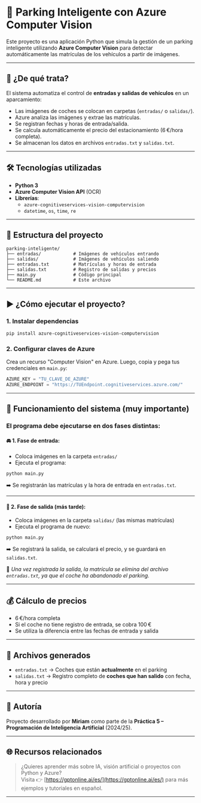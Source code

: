 # 🚗 Parking Inteligente con Azure Computer Vision

Este proyecto es una aplicación Python que simula la gestión de un parking inteligente utilizando **Azure Computer Vision** para detectar automáticamente las matrículas de los vehículos a partir de imágenes.

---

## 📌 ¿De qué trata?

El sistema automatiza el control de **entradas y salidas de vehículos** en un aparcamiento:

- Las imágenes de coches se colocan en carpetas (`entradas/` o `salidas/`).
- Azure analiza las imágenes y extrae las matrículas.
- Se registran fechas y horas de entrada/salida.
- Se calcula automáticamente el precio del estacionamiento (6 €/hora completa).
- Se almacenan los datos en archivos `entradas.txt` y `salidas.txt`.

---

## 🛠️ Tecnologías utilizadas

- **Python 3**
- **Azure Computer Vision API** (OCR)
- **Librerías**:
  - `azure-cognitiveservices-vision-computervision`
  - `datetime`, `os`, `time`, `re`

---

## 📂 Estructura del proyecto

```
parking-inteligente/
├── entradas/            # Imágenes de vehículos entrando
├── salidas/             # Imágenes de vehículos saliendo
├── entradas.txt         # Matrículas y horas de entrada
├── salidas.txt          # Registro de salidas y precios
├── main.py              # Código principal
└── README.md            # Este archivo
```

---

## ▶️ ¿Cómo ejecutar el proyecto?

### 1. Instalar dependencias

```bash
pip install azure-cognitiveservices-vision-computervision
```

### 2. Configurar claves de Azure

Crea un recurso "Computer Vision" en Azure. Luego, copia y pega tus credenciales en `main.py`:

```python
AZURE_KEY = "TU_CLAVE_DE_AZURE"
AZURE_ENDPOINT = "https://TUEndpoint.cognitiveservices.azure.com/"
```

---

## 🔄 Funcionamiento del sistema (muy importante)

### El programa debe ejecutarse en dos fases distintas:

#### 🚘 1. Fase de entrada:

- Coloca imágenes en la carpeta `entradas/`
- Ejecuta el programa:

```bash
python main.py
```

➡️ Se registrarán las matrículas y la hora de entrada en `entradas.txt`.

---

#### 🚗 2. Fase de salida (más tarde):

- Coloca imágenes en la carpeta `salidas/` (las mismas matrículas)
- Ejecuta el programa de nuevo:

```bash
python main.py
```

➡️ Se registrará la salida, se calculará el precio, y se guardará en `salidas.txt`.

📌 *Una vez registrada la salida, la matrícula se elimina del archivo `entradas.txt`, ya que el coche ha abandonado el parking.*

---

## 💰 Cálculo de precios

- 6 €/hora completa
- Si el coche no tiene registro de entrada, se cobra 100 €
- Se utiliza la diferencia entre las fechas de entrada y salida

---

## 🔐 Archivos generados

- `entradas.txt` → Coches que están **actualmente** en el parking
- `salidas.txt` → Registro completo de **coches que han salido** con fecha, hora y precio

---

## 🧠 Autoría

Proyecto desarrollado por **Miriam** como parte de la **Práctica 5 – Programación de Inteligencia Artificial** (2024/25).

---

## 🌐 Recursos relacionados

> ¿Quieres aprender más sobre IA, visión artificial o proyectos con Python y Azure?  
Visita 👉 [https://gptonline.ai/es/](https://gptonline.ai/es/) para más ejemplos y tutoriales en español.

---
